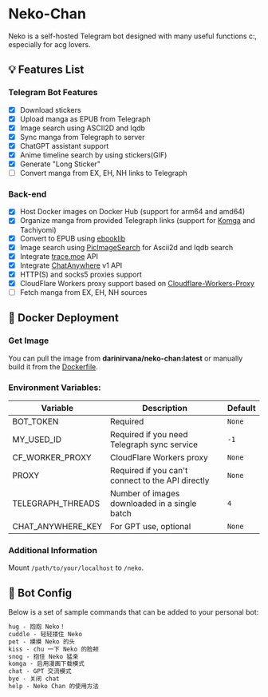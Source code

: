 # Neko-Chan

Neko is a self-hosted Telegram bot designed with many useful functions c:, especially for acg lovers.

## 💡 Features List

### Telegram Bot Features

- [x] Download stickers
- [x] Upload manga as EPUB from Telegraph
- [x] Image search using ASCII2D and Iqdb
- [x] Sync manga from Telegraph to server
- [x] ChatGPT assistant support
- [x] Anime timeline search by using stickers(GIF)
- [x] Generate "Long Sticker"
- [ ] Convert manga from EX, EH, NH links to Telegraph

### Back-end

- [x] Host Docker images on Docker Hub (support for arm64 and amd64)
- [x] Organize manga from provided Telegraph links (support for [Komga](https://github.com/gotson/komga) and Tachiyomi)
- [x] Convert to EPUB using [ebooklib](https://github.com/aerkalov/ebooklib)
- [x] Image search using [PicImageSearch](https://github.com/kitUIN/PicImageSearch) for Ascii2d and Iqdb search
- [x] Integrate [trace.moe](https://soruly.github.io/trace.moe-api/#/) API
- [x] Integrate [ChatAnywhere](https://chatanywhere.apifox.cn/) v1 API
- [x] HTTP(S) and socks5 proxies support
- [x] CloudFlare Workers proxy support based
  on [Cloudflare-Workers-Proxy](https://github.com/ymyuuu/Cloudflare-Workers-Proxy)
- [ ] Fetch manga from EX, EH, NH sources

## 🔧 Docker Deployment

### Get Image

You can pull the image from **darinirvana/neko-chan:latest** or manually build it from
the [Dockerfile](https://github.com/Ziang-Liu/Neko-Chan/blob/master/Dockerfile).

### Environment Variables:

| Variable          | Description                                       | Default |  
|-------------------|---------------------------------------------------|---------|  
| BOT_TOKEN         | Required                                          | `None`  |  
| MY_USED_ID        | Required if you need Telegraph sync service       | `-1`    |  
| CF_WORKER_PROXY   | CloudFlare Workers proxy                          | `None`  |
| PROXY             | Required if you can't connect to the API directly | `None`  |  
| TELEGRAPH_THREADS | Number of images downloaded in a single batch     | `4`     |  
| CHAT_ANYWHERE_KEY | For GPT use, optional                             | `None`  |  

### Additional Information

Mount `/path/to/your/localhost` to `/neko`.

## 📝 Bot Config

Below is a set of sample commands that can be added to your personal bot:

``` txt
hug - 抱抱 Neko！  
cuddle - 轻轻搂住 Neko
pet - 摸摸 Neko 的头
kiss - chu 一下 Neko 的脸颊  
snog - 抱住 Neko 猛亲  
komga - 启用漫画下载模式  
chat - GPT 交流模式  
bye - 关闭 chat
help - Neko Chan 的使用方法  
```

